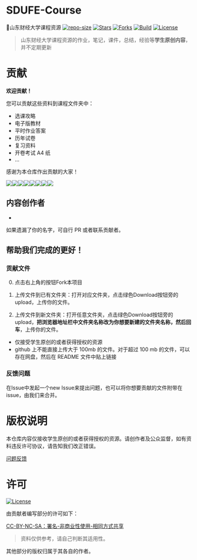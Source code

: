 # SDUFE-Course
👊山东财经大学课程资源
[![repo-size](https://img.shields.io/github/repo-size/SDUFE-Resource/SDUFE-Course.svg)](https://img.shields.io/github/repo-size/SDUFE-Resource/SDUFE-Course.svg)
[![Stars](https://img.shields.io/github/stars/SDUFE-Resource/SDUFE-Course.svg?label=Stars&style=social)](https://github.com/SDUFE-Resource/SDUFE-Course/stargazers)
[![Forks](https://img.shields.io/github/forks/SDUFE-Resource/SDUFE-Course.svg?label=Forks&style=social)](https://github.com/SDUFE-Resource/SDUFE-Course/network/members)
[![Build](https://travis-ci.org/SDUFE-Resource/SDUFE-Course.svg?branch=master)](https://travis-ci.org/SDUFE-Resource/SDUFE-Course?branch=master)
[![License](https://img.shields.io/aur/license/yaourt.svg)](https://img.shields.io/aur/license/yaourt.svg)

> 山东财经大学课程资源的作业，笔记，课件，总结，经验等**学生原创内容**，并不定期更新

# 贡献
**欢迎贡献！**

您可以贡献这些资料到课程文件夹中：
+ 选课攻略
+ 电子版教材
+ 平时作业答案
+ 历年试卷
+ 复习资料
+ 开卷考试 A4 纸
+ ...

感谢为本仓库作出贡献的大家！

[![](https://sourcerer.io/fame/SDUFE-Resource/SDUFE-Resource/SDUFE-Course/images/0)](https://sourcerer.io/fame/SDUFE-Resource/SDUFE-Resource/SDUFE-Course/links/0)[![](https://sourcerer.io/fame/SDUFE-Resource/SDUFE-Resource/SDUFE-Course/images/1)](https://sourcerer.io/fame/SDUFE-Resource/SDUFE-Resource/SDUFE-Course/links/1)[![](https://sourcerer.io/fame/SDUFE-Resource/SDUFE-Resource/SDUFE-Course/images/2)](https://sourcerer.io/fame/SDUFE-Resource/SDUFE-Resource/SDUFE-Course/links/2)[![](https://sourcerer.io/fame/SDUFE-Resource/SDUFE-Resource/SDUFE-Course/images/3)](https://sourcerer.io/fame/SDUFE-Resource/SDUFE-Resource/SDUFE-Course/links/3)[![](https://sourcerer.io/fame/SDUFE-Resource/SDUFE-Resource/SDUFE-Course/images/4)](https://sourcerer.io/fame/SDUFE-Resource/SDUFE-Resource/SDUFE-Course/links/4)[![](https://sourcerer.io/fame/SDUFE-Resource/SDUFE-Resource/SDUFE-Course/images/5)](https://sourcerer.io/fame/SDUFE-Resource/SDUFE-Resource/SDUFE-Course/links/5)[![](https://sourcerer.io/fame/SDUFE-Resource/SDUFE-Resource/SDUFE-Course/images/6)](https://sourcerer.io/fame/SDUFE-Resource/SDUFE-Resource/SDUFE-Course/links/6)[![](https://sourcerer.io/fame/SDUFE-Resource/SDUFE-Resource/SDUFE-Course/images/7)](https://sourcerer.io/fame/SDUFE-Resource/SDUFE-Resource/SDUFE-Course/links/7)
## 内容创作者
-
如果遗漏了你的名字，可自行 PR 或者联系贡献者。

## 帮助我们完成的更好！
### 贡献文件
0. 点击右上角的按钮Fork本项目

1. 上传文件到已有文件夹：打开对应文件夹，点击绿色Download按钮旁的upload，上传你的文件。

2. 上传文件到新文件夹：打开任意文件夹，点击绿色Download按钮旁的upload，**把浏览器地址栏中文件夹名称改为你想要新建的文件夹名称，然后回车**，上传你的文件。

* 仅接受学生原创的或者获得授权的资源
* github 上不能直接上传大于 100mb 的文件。对于超过 100 mb 的文件，可以存在网盘，然后在 README 文件中贴上链接
### 反馈问题
在Issue中发起一个new Issue来提出问题，也可以将你想要贡献的文件附带在issue，由我们来合并。


# 版权说明
本仓库内容仅接收学生原创的或者获得授权的资源。请创作者及公众监督，如有资料违反许可协议，请告知我们改正错误。

[问题反馈](https://github.com/SDUFE-Resource/SDUFE-Course/issues/new)

# 许可
[![License](https://i.creativecommons.org/l/by-nc-sa/4.0/80x15.png)](http://creativecommons.org/licenses/by-nc-sa/4.0/)

由贡献者编写部分的许可如下：


[CC-BY-NC-SA：署名-非商业性使用-相同方式共享](https://creativecommons.org/licenses/by-nc-sa/4.0/deed.zh)

> 资料仅供参考，请自己判断其适用性。

其他部分的版权归属于其各自的作者。
